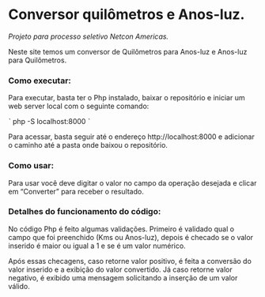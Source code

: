 # Conversor quilômetros e Anos-luz.
_Projeto para processo seletivo Netcon Americas._

Neste site temos um conversor de Quilômetros para Anos-luz e Anos-luz para Quilômetros. 

### Como executar:

Para executar, basta ter o Php instalado, baixar o repositório e iniciar um web server local com o seguinte comando:

ˋ php -S localhost:8000 ˋ

Para acessar, basta seguir até o endereço http://localhost:8000 e adicionar o caminho até a pasta onde baixou o repositório. 

### Como usar:

Para usar você deve digitar o valor no campo da operação desejada e clicar em “Converter” para receber o resultado. 

### Detalhes do funcionamento do código:

No código Php é feito algumas validações. Primeiro é validado qual o campo que foi preenchido (Kms ou Anos-luz), depois é checado se o valor inserido é maior ou igual a 1 e se é um valor numérico. 

Após essas checagens, caso retorne valor positivo, é feita a conversão do valor inserido e a exibição do valor convertido. Já caso retorne valor negativo, é exibido uma mensagem solicitando a inserção de um valor válido.

